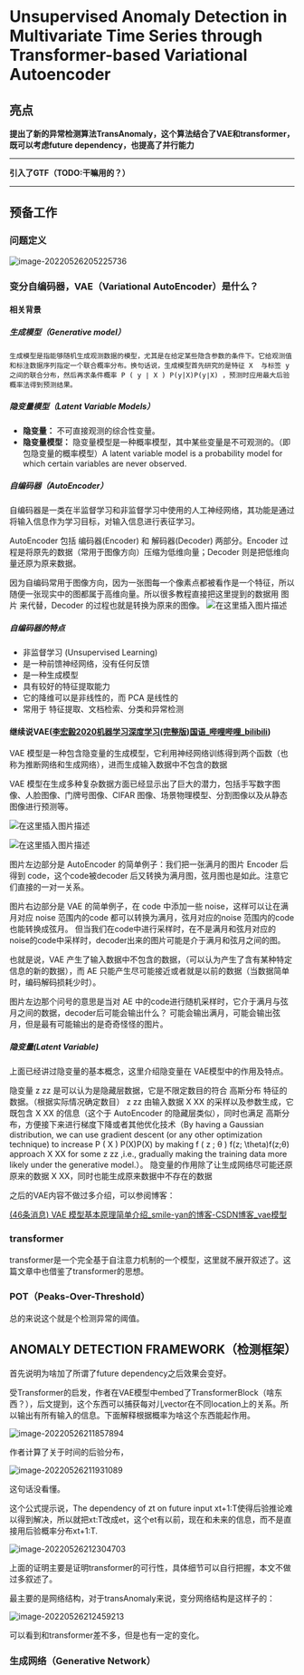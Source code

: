 # Unsupervised Anomaly Detection in Multivariate Time Series through Transformer-based Variational Autoencoder



## 亮点

**提出了新的异常检测算法TransAnomaly，这个算法结合了VAE和transformer，既可以考虑future dependency，也提高了并行能力**

****

**引入了GTF（TODO:干嘛用的？）**

****





## 预备工作

### 问题定义

![image-20220526205225736](C:\Users\76705\AppData\Roaming\Typora\typora-user-images\image-20220526205225736.png)

### 变分自编码器，VAE（Variational AutoEncoder）是什么？

#### 相关背景

##### 生成模型（Generative model）

	生成模型是指能够随机生成观测数据的模型，尤其是在给定某些隐含参数的条件下。它给观测值和标注数据序列指定一个联合概率分布。换句话说，生成模型首先研究的是特征 X  与标签 y  之间的联合分布，然后再求条件概率 P ( y ∣ X ) P(y|X)P(y∣X) ，预测时应用最大后验概率法得到预测结果。
##### 隐变量模型（Latent Variable Models）

- **隐变量：** 不可直接观测的综合性变量。
- **隐变量模型：** 隐变量模型是一种概率模型，其中某些变量是不可观测的。（即包隐变量的概率模型）A latent variable model is a probability model for which certain variables are never observed.

##### 自编码器（AutoEncoder）

自编码器是一类在半监督学习和非监督学习中使用的人工神经网络，其功能是通过将输入信息作为学习目标，对输入信息进行表征学习。

AutoEncoder 包括 编码器(Encoder) 和 解码器(Decoder) 两部分。Encoder 过程是将原先的数据（常用于图像方向）压缩为低维向量；Decoder 则是把低维向量还原为原来数据。

因为自编码常用于图像方向，因为一张图每一个像素点都被看作是一个特征，所以随便一张现实中的图都属于高维向量。所以很多教程直接把这里提到的数据用 图片 来代替，Decoder 的过程也就是转换为原来的图像。
![在这里插入图片描述](https://img-blog.csdnimg.cn/20200920141932355.png#pic_center)

##### 自编码器的特点

- 非监督学习 (Unsupervised Learning)
- 是一种前馈神经网络，没有任何反馈
- 是一种生成模型
- 具有较好的特征提取能力
- 它的降维可以是非线性的，而 PCA 是线性的
- 常用于 特征提取、文档检索、分类和异常检测





#### 继续说VAE([李宏毅2020机器学习深度学习(完整版)国语_哔哩哔哩_bilibili](https://www.bilibili.com/video/BV1JE411g7XF?p=61))

VAE 模型是一种包含隐变量的生成模型，它利用神经网络训练得到两个函数（也称为推断网络和生成网络），进而生成输入数据中不包含的数据



VAE 模型在生成多种复杂数据方面已经显示出了巨大的潜力，包括手写数字图像、人脸图像、门牌号图像、CIFAR 图像、场景物理模型、分割图像以及从静态图像进行预测等。

![在这里插入图片描述](https://img-blog.csdnimg.cn/20200922150939717.png?#pic_center)

![在这里插入图片描述](https://img-blog.csdnimg.cn/20200923095127685.png?#pic_center)

图片左边部分是 AutoEncoder 的简单例子：我们把一张满月的图片 Encoder 后得到 code，这个code被decoder 后又转换为满月图，弦月图也是如此。注意它们直接的一对一关系。

图片右边部分是 VAE 的简单例子，在 code 中添加一些 noise，这样可以让在满月对应 noise 范围内的code 都可以转换为满月，弦月对应的noise 范围内的code也能转换成弦月。
但当我们在code中进行采样时，在不是满月和弦月对应的noise的code中采样时，decoder出来的图片可能是介于满月和弦月之间的图。

也就是说，VAE 产生了输入数据中不包含的数据，（可以认为产生了含有某种特定信息的新的数据），而 AE 只能产生尽可能接近或者就是以前的数据（当数据简单时，编码解码损耗少时）。

图片左边那个问号的意思是当对 AE 中的code进行随机采样时，它介于满月与弦月之间的数据，decoder后可能会输出什么？
可能会输出满月，可能会输出弦月，但是最有可能输出的是奇奇怪怪的图片。

##### 隐变量(Latent Variable)

上面已经讲过隐变量的基本概念，这里介绍隐变量在 VAE模型中的作用及特点。

隐变量 z zz 是可以认为是隐藏层数据，它是不限定数目的符合 高斯分布 特征的数据。（根据实际情况确定数目）
z zz 由输入数据 X XX 的采样以及参数生成，它既包含 X XX 的信息（这个于 AutoEncoder 的隐藏层类似），同时也满足 高斯分布，方便接下来进行梯度下降或者其他优化技术（By having a Gaussian distribution, we can use gradient descent (or any other optimization technique) to increase P ( X ) P(X)P(X) by making f ( z ; θ ) f(z; \theta)f(z;θ) approach X XX for some z zz ,i.e., gradually making the training data more likely under the generative model.）。
隐变量的作用除了让生成网络尽可能还原原来的数据 X XX，同时也能生成原来数据中不存在的数据





之后的VAE内容不做过多介绍，可以参阅博客：

[(46条消息) VAE 模型基本原理简单介绍_smile-yan的博客-CSDN博客_vae模型](https://blog.csdn.net/smileyan9/article/details/107362252?ops_request_misc=%7B%22request%5Fid%22%3A%22165356965216782390553530%22%2C%22scm%22%3A%2220140713.130102334..%22%7D&request_id=165356965216782390553530&biz_id=0&utm_medium=distribute.pc_search_result.none-task-blog-2~all~top_positive~default-1-107362252-null-null.142^v10^pc_search_result_control_group,157^v12^control&utm_term=VAE&spm=1018.2226.3001.4187)



### transformer

transformer是一个完全基于自注意力机制的一个模型，这里就不展开叙述了。这篇文章中也借鉴了transformer的思想。



### POT（Peaks-Over-Threshold）

总的来说这个就是个检测异常的阈值。



## ANOMALY DETECTION FRAMEWORK（检测框架）

首先说明为啥加了所谓了future dependency之后效果会变好。

受Transformer的启发，作者在VAE模型中embed了TransformerBlock（啥东西？），后文提到，这个东西可以捕获每对儿vector在不同location上的关系。所以输出有所有输入的信息。下面解释根据概率为啥这个东西能起作用。

![image-20220526211857894](C:\Users\76705\AppData\Roaming\Typora\typora-user-images\image-20220526211857894.png)

作者计算了关于时间的后验分布，

![image-20220526211931089](C:\Users\76705\AppData\Roaming\Typora\typora-user-images\image-20220526211931089.png)

这句话没看懂。

这个公式提示说，The dependency of zt on future input xt+1:T使得后验推论难以得到解决，所以就把xt:T改成et，这个et有以前，现在和未来的信息，而不是直接用后验概率分布xt+1:T.

![image-20220526212304703](C:\Users\76705\AppData\Roaming\Typora\typora-user-images\image-20220526212304703.png)



上面的证明主要是证明transformer的可行性，具体细节可以自行把握，本文不做过多叙述了。



最主要的是网络结构，对于transAnomaly来说，变分网络结构是这样子的：

![image-20220526212459213](C:\Users\76705\AppData\Roaming\Typora\typora-user-images\image-20220526212459213.png)

可以看到和transformer差不多，但是也有一定的变化。



### 生成网络（Generative Network）


